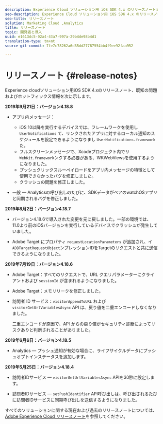```yaml
---
description: Experience Cloud ソリューション用 iOS SDK 4.x のリリースノートと既知の問題です。
seo-description: Experience Cloud ソリューション用 iOS SDK 4.x のリリースノートと既知の問題です。
seo-title: リリースノート
solution: Marketing Cloud ,Analytics
title: リリースノート
topic: 開発者と導入
uuid: e1613dc5-02a4-43a7-997a-29b4de98b4d1
translation-type: tm+mt
source-git-commit: 7fe7c78262a6d35dd27787554bb4f9ee92faa952

---
```



# リリースノート {#release-notes}

Experience cloudソリューション用iOS SDK 4.xのリリースノート、既知の問題およびホットフィックス情報を次に示します。

**2019年9月21日：バージョン4.18.8**

* アプリ内メッセージ：

   * iOS 10以降を実行するデバイスでは、フレームワークを使用し `UserNotifications` て、リンクされたアプリに対するローカル通知のスケジュールを設定できるようになりまし `UserNotifications.framework`た。
   * フルスクリーンメッセージで、Xcodeプロジェクト内でリ `WebKit.framework`ンクする必要がある、WKWebViewsを使用するようになりました。
   * プッシュクリックスルーペイロードをアプリ内メッセージの特徴として使用できなかったバグを修正しました。
   * クラッシュの問題を修正しました。

* 一般 — Analyticsの呼び出しのたびに、SDKデータがペアのwatchOSアプリと同期されるバグを修正しました。

**2019年8月2日：バージョン4.18.7**

* バージョン4.18.6で導入された変更を元に戻しました。一部の環境では、11.0より前のiOSバージョンを実行しているデバイスでクラッシュが発生していました。

* Adobe Target:にプロパティ `requestLocationParameters` が追加され、イ `ADBTargetRequestObject`ンプレッションIDをTargetのリクエストと共に送信できるようになりました。

**2019年7月19日：バージョン4.18.6**

* Adobe Target：すべてのリクエストで、URL クエリパラメーターにクライアントおよび `sessionId` が含まれるようになりました。
* Adobe Target：メモリリークを修正しました。
* 訪問者 ID サービス：`visitorAppendToURL` および `visitorGetUrlVariablesAsync` API は、戻り値を二重エンコードしなくなりました。 

   二重エンコードが原因で、API からの戻り値がセキュリティ診断によってリスクありと判断されることがありました。

**2019年6月6日：バージョン4.18.5**

* Analytics — プッシュ通知が有効な場合に、ライフサイクルデータにプッシュオプトインステータスを追加します。

**2019年5月25日：バージョン4.18.4**

* 訪問者IDサービス —
   `visitorGetUrlVariablesAsync` APIを30秒に設定します。

* 訪問者IDサービス — `setPushIdentifier` API呼び出しは、呼び出されるたびに訪問者IDサービスに同期呼び出しを送信するようになりました。

すべてのソリューションに関する現在および過去のリリースノートについては、[Adobe Experience Cloud リリースノート](https://marketing.adobe.com/resources/help/en_US/whatsnew/)を参照してください。
